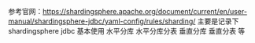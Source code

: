 参考官网：https://shardingsphere.apache.org/document/current/en/user-manual/shardingsphere-jdbc/yaml-config/rules/sharding/
主要是记录下 shardingsphere jdbc 基本使用  水平分库 水平分库分表  垂直分库 垂直分表 等 
